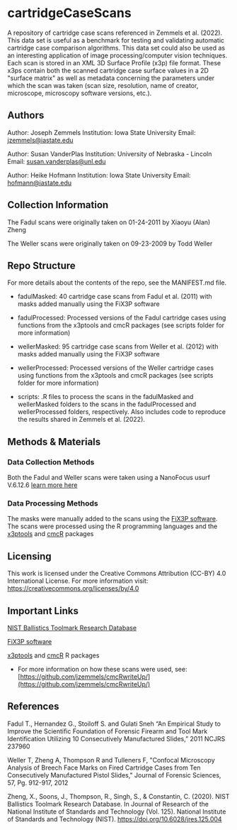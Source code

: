 # cartridgeCaseScans

A repository of cartridge case scans referenced in Zemmels et al. (2022). This data set is useful as a benchmark for testing and validating automatic cartridge case comparison algorithms. This data set could also be used as an interesting application of image processing/computer vision techniques. Each scan is stored in an XML 3D Surface Profile (x3p) file format. These x3ps contain both the scanned cartridge case surface values in a 2D "surface matrix" as well as metadata concerning the parameters under which the scan was taken (scan size, resolution, name of creator, microscope, microscopy software versions, etc.).

## Authors 

Author: Joseph Zemmels
Institution: Iowa State University
Email: jzemmels@iastate.edu

Author: Susan VanderPlas
Institution: University of Nebraska - Lincoln
Email: susan.vanderplas@unl.edu

Author: Heike Hofmann
Institution: Iowa State University
Email: hofmann@iastate.edu

## Collection Information

The Fadul scans were originally taken on 01-24-2011 by Xiaoyu (Alan) Zheng

The Weller scans were originally taken on 09-23-2009 by Todd Weller

## Repo Structure

For more details about the contents of the repo, see the MANIFEST.md file.

- fadulMasked: 40 cartridge case scans from Fadul et al. (2011) with masks added manually using the FiX3P software

- fadulProcessed: Processed versions of the Fadul cartridge cases using functions from the x3ptools and cmcR packages (see scripts folder for more information)

- wellerMasked: 95 cartridge case scans from Weller et al. (2012) with masks added manually using the FiX3P software

- wellerProcessed: Processed versions of the Weller cartridge cases using functions from the x3ptools and cmcR packages (see scripts folder for more information)

- scripts: .R files to process the scans in the fadulMasked and wellerMasked folders to the scans in the fadulProcessed and wellerProcessed folders, respectively. Also includes code to reproduce the results shared in Zemmels et al. (2022).

## Methods & Materials

### Data Collection Methods

Both the Fadul and Weller scans were taken using a NanoFocus usurf V.6.12.6 [learn more here](https://www.nanofocus.com/products/usurf/usurf-custom/)

### Data Processing Methods

The masks were manually added to the scans using the [FiX3P software](https://chrome.google.com/webstore/detail/fix3p/ffochpnkiambfombejldglggmpebjpjj). 
The scans were processed using the R programming languages and the [x3ptools](https://github.com/heike/x3ptools) and [cmcR](https://github.com/CSAFE-ISU/cmcR) packages

## Licensing

This work is licensed under the Creative Commons Attribution (CC-BY) 4.0 International License. For more information visit: https://creativecommons.org/licenses/by/4.0 

## Important Links

[NIST Ballistics Toolmark Research Database](https://tsapps.nist.gov/NRBTD/)

[FiX3P software](https://chrome.google.com/webstore/detail/fix3p/ffochpnkiambfombejldglggmpebjpjj)

[x3ptools](https://github.com/heike/x3ptools) and [cmcR](https://github.com/CSAFE-ISU/cmcR) R packages

- For more information on how these scans were used, see: [https://github.com/jzemmels/cmcRwriteUp/](https://github.com/jzemmels/cmcRwriteUp/)

## References

Fadul T., Hernandez G., Stoiloff S. and Gulati Sneh “An Empirical Study to Improve the Scientific Foundation of Forensic Firearm and Tool Mark Identification Utilizing 10 Consecutively Manufactured Slides,” 2011 NCJRS 237960

Weller T, Zheng A, Thompson R and Tulleners F, "Confocal Microscopy Analysis of Breech Face Marks on Fired Cartridge Cases from Ten Consecutively Manufactured Pistol Slides," Journal of Forensic Sciences, 57, Pg. 912-917, 2012

Zheng, X., Soons, J., Thompson, R., Singh, S., & Constantin, C. (2020). NIST Ballistics Toolmark Research Database. In Journal of Research of the National Institute of Standards and Technology (Vol. 125). National Institute of Standards and Technology (NIST). https://doi.org/10.6028/jres.125.004 
